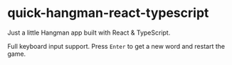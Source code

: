 # quick-hangman-react-typescript

Just a little Hangman app built with React &amp; TypeScript.

Full keyboard input support.
Press `Enter` to get a new word and restart the game.
